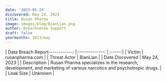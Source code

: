 ```yaml
---
date: '2023-05-24'
discovered: May 24, 2023
title: Rusan Pharma
image: images/blog/BianLian.png
author: Breachsense Support
draft: false
yearmonths: 2023/may
---
```


| Data Breach Report------------:     |:-------------:    | :-----:|
| Victim      | rusanpharma.com      | 
| Threat Actor      | BianLian      | 
| Date Discovered      | May 24, 2023      | 
| Description      | Rusan Pharma specializes in the research, development, and marketing of various narcotics and psychotropic drugs.      | 
| Leak Size      | Unknown      | 

